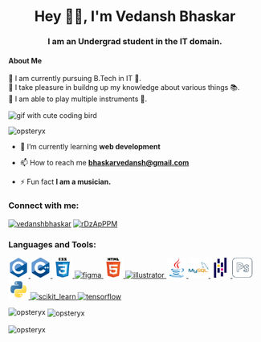 <h1 align="center">Hey 👋🏽, I'm Vedansh Bhaskar</h1>
<h3 align="center">I am an Undergrad student in the IT domain.</h3>

<h4>About Me</h4>
<p>🔸 I am currently pursuing B.Tech in IT 💽.<br/>🔸 I take pleasure in buildng up my knowledge about various things 📚.<br/>🔸 I am able to play multiple instruments 🎵.</p>

<img align="center" alt="gif with cute coding bird" width="1000" src="https://media3.giphy.com/media/v1.Y2lkPTc5MGI3NjExczQ2ZjJtOXM3NGs3MWtteGQzNXR2d3VlNHYzNW5iM3lqaTJ1d3o5byZlcD12MV9pbnRlcm5hbF9naWZfYnlfaWQmY3Q9Zw/QDjpIL6oNCVZ4qzGs7/giphy.gif">
<p align="left" > <img src="https://komarev.com/ghpvc/?username=opsteryx&label=Profile%20views&color=0e75b6&style=flat" alt="opsteryx" /> </p>

<!--<p align="left"> <a href="https://github.com/ryo-ma/github-profile-trophy"><img src="https://github-profile-trophy.vercel.app/?username=opsteryx" alt="opsteryx" /></a> </p>-->

- 🌱 I’m currently learning **web development**

- 📫 How to reach me **bhaskarvedansh@gmail.com**

- ⚡ Fun fact **I am a musician.**

<h3 align="left">Connect with me:</h3>
<p align="left">
<a href="https://instagram.com/vedanshbhaskar" target="blank"><img align="center" src="https://raw.githubusercontent.com/rahuldkjain/github-profile-readme-generator/master/src/images/icons/Social/instagram.svg" alt="vedanshbhaskar" height="30" width="40" /></a>
<a href="https://discord.gg/rDzApPPM" target="blank"><img align="center" src="https://raw.githubusercontent.com/rahuldkjain/github-profile-readme-generator/master/src/images/icons/Social/discord.svg" alt="rDzApPPM" height="30" width="40" /></a>
</p>

<h3 align="left">Languages and Tools:</h3>
<p align="left"> <a href="https://www.cprogramming.com/" target="_blank" rel="noreferrer"> <img src="https://raw.githubusercontent.com/devicons/devicon/master/icons/c/c-original.svg" alt="c" width="40" height="40"/> </a> <a href="https://www.w3schools.com/cpp/" target="_blank" rel="noreferrer"> <img src="https://raw.githubusercontent.com/devicons/devicon/master/icons/cplusplus/cplusplus-original.svg" alt="cplusplus" width="40" height="40"/> </a> <a href="https://www.w3schools.com/css/" target="_blank" rel="noreferrer"> <img src="https://raw.githubusercontent.com/devicons/devicon/master/icons/css3/css3-original-wordmark.svg" alt="css3" width="40" height="40"/> </a> <a href="https://www.figma.com/" target="_blank" rel="noreferrer"> <img src="https://www.vectorlogo.zone/logos/figma/figma-icon.svg" alt="figma" width="40" height="40"/> </a> <a href="https://www.w3.org/html/" target="_blank" rel="noreferrer"> <img src="https://raw.githubusercontent.com/devicons/devicon/master/icons/html5/html5-original-wordmark.svg" alt="html5" width="40" height="40"/> </a> <a href="https://www.adobe.com/in/products/illustrator.html" target="_blank" rel="noreferrer"> <img src="https://www.vectorlogo.zone/logos/adobe_illustrator/adobe_illustrator-icon.svg" alt="illustrator" width="40" height="40"/> </a> <a href="https://www.java.com" target="_blank" rel="noreferrer"> <img src="https://raw.githubusercontent.com/devicons/devicon/master/icons/java/java-original.svg" alt="java" width="40" height="40"/> </a> <a href="https://www.mysql.com/" target="_blank" rel="noreferrer"> <img src="https://raw.githubusercontent.com/devicons/devicon/master/icons/mysql/mysql-original-wordmark.svg" alt="mysql" width="40" height="40"/> </a> <a href="https://pandas.pydata.org/" target="_blank" rel="noreferrer"> <img src="https://raw.githubusercontent.com/devicons/devicon/2ae2a900d2f041da66e950e4d48052658d850630/icons/pandas/pandas-original.svg" alt="pandas" width="40" height="40"/> </a> <a href="https://www.photoshop.com/en" target="_blank" rel="noreferrer"> <img src="https://raw.githubusercontent.com/devicons/devicon/master/icons/photoshop/photoshop-line.svg" alt="photoshop" width="40" height="40"/> </a> <a href="https://www.python.org" target="_blank" rel="noreferrer"> <img src="https://raw.githubusercontent.com/devicons/devicon/master/icons/python/python-original.svg" alt="python" width="40" height="40"/> </a> <a href="https://scikit-learn.org/" target="_blank" rel="noreferrer"> <img src="https://upload.wikimedia.org/wikipedia/commons/0/05/Scikit_learn_logo_small.svg" alt="scikit_learn" width="40" height="40"/> </a> <a href="https://www.tensorflow.org" target="_blank" rel="noreferrer"> <img src="https://www.vectorlogo.zone/logos/tensorflow/tensorflow-icon.svg" alt="tensorflow" width="40" height="40"/> </a> </p>

<p><img align="left" src="https://github-readme-stats.vercel.app/api/top-langs?username=opsteryx&show_icons=true&locale=en&layout=compact" alt="opsteryx" /></p>

<p>&nbsp;<img align="center" src="https://github-readme-stats.vercel.app/api?username=opsteryx&show_icons=true&locale=en" alt="opsteryx" /></p>

<p><img align="center" src="https://github-readme-streak-stats.herokuapp.com/?user=opsteryx&" alt="opsteryx" /></p>

